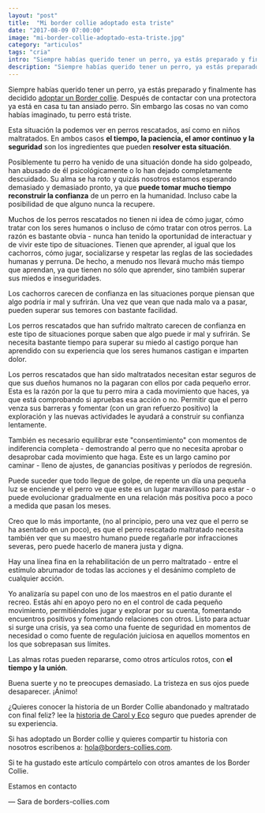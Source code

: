 ```yaml
---
layout: "post"
title:  "Mi border collie adoptado esta triste"
date: "2017-08-09 07:00:00"
image: "mi-border-collie-adoptado-esta-triste.jpg"
category: "articulos"
tags: "cria"
intro: "Siempre habías querido tener un perro, ya estás preparado y finalmente has decidido adoptar un Border collie. Después de contactar con una protectora ya está en casa tu tan ansiado perro."
description: "Siempre habías querido tener un perro, ya estás preparado y finalmente has decidido adoptar un Border collie. Después de contactar con una protectora ya está en casa tu tan ansiado perro."
---
```


Siempre habías querido tener un perro, ya estás preparado y finalmente has decidido [adoptar un Border collie](http://www.borders-collies.com/direcciones-utiles-para-comprar-o-adoptar-border-collie/). Después de contactar con una protectora ya está en casa tu tan ansiado perro.
Sin embargo las cosas no van como habías imaginado, tu perro está triste.

Esta situación la podemos ver en perros rescatados, así como en niños maltratados. En ambos casos **el tiempo, la paciencia, el amor continuo y la seguridad** son los ingredientes que pueden **resolver esta situación**.

Posiblemente tu perro ha venido de una situación donde ha sido golpeado, han abusado de él psicológicamente o lo han dejado completamente descuidado. Su alma se ha roto y quizás nosotros estamos esperando demasiado y demasiado pronto, ya que **puede tomar mucho tiempo reconstruir la confianza** de un perro en la humanidad. Incluso cabe la posibilidad de que alguno nunca la recupere.

Muchos de los perros rescatados no tienen ni idea de cómo jugar, cómo tratar con los seres humanos o incluso de cómo tratar con otros perros. La razón es bastante obvia - nunca han tenido la oportunidad de interactuar y de vivir este tipo de situaciones. Tienen que aprender, al igual que los cachorros, cómo jugar, socializarse y respetar las reglas de las sociedades humanas y perruna. De hecho, a menudo nos llevará mucho más tiempo que aprendan, ya que tienen no sólo que aprender, sino también superar sus miedos e inseguridades.

Los cachorros carecen de confianza en las situaciones porque piensan que algo podría ir mal y sufrirán. Una vez que vean que nada malo va a pasar, pueden superar sus temores con bastante facilidad.

Los perros rescatados que han sufrido maltrato carecen de confianza en este tipo de situaciones porque saben que algo puede ir mal y sufrirán. Se necesita bastante tiempo para superar su miedo al castigo porque han aprendido con su experiencia que los seres humanos castigan e imparten dolor.

Los perros rescatados que han sido maltratados necesitan estar seguros de que sus dueños humanos no la pagaran con ellos por cada pequeño error. Esta es la razón por la que tu perro mira a cada movimiento que haces, ya que está comprobando si apruebas esa acción o no. Permitir que el perro venza sus barreras y fomentar (con un gran refuerzo positivo) la exploración y las nuevas actividades le ayudará a construir su confianza lentamente.

También es necesario equilibrar este "consentimiento" con momentos de indiferencia completa - demostrando al perro que no necesita aprobar o desaprobar cada movimiento que haga. Este es un largo camino por caminar - lleno de ajustes, de ganancias positivas y períodos de regresión.

Puede suceder que todo llegue de golpe, de repente un día una pequeña luz se enciende y el perro ve que este es un lugar maravilloso para estar - o puede evolucionar gradualmente en una relación más positiva poco a poco a medida que pasan los meses.

Creo que lo más importante, (no al principio, pero una vez que el perro se ha asentado en un poco), es que el perro rescatado maltratado necesita también ver que su maestro humano puede regañarle por infracciones severas, pero puede hacerlo de manera justa y digna.

Hay una línea fina en la rehabilitación de un perro maltratado - entre el estímulo abrumador de todas las acciones y el desánimo completo de cualquier acción.

Yo analizaría su papel con uno de los maestros en el patio durante el recreo. Estás ahí en apoyo pero no en el control de cada pequeño movimiento, permitiéndoles jugar y explorar por su cuenta, fomentando encuentros positivos y fomentando relaciones con otros. Listo para actuar si surge una crisis, ya sea como una fuente de seguridad en momentos de necesidad o como fuente de regulación juiciosa en aquellos momentos en los que sobrepasan sus límites.

Las almas rotas pueden repararse, como otros artículos rotos, con **el tiempo y la unión**.

Buena suerte y no te preocupes demasiado. La tristeza en sus ojos puede desaparecer.
¡Ánimo!

¿Quieres conocer la historia de un Border Collie abandonado y maltratado con final feliz?
lee la [historia de Carol y Eco](http://www.borders-collies.com/entrevista-a-carol-ramirez-su-experiencia-adoptando-un-border-collie/) seguro que puedes aprender de su experiencia.

Si has adoptado un Border collie y quieres compartir tu historia con nosotros escribenos a: hola@borders-collies.com.

Si te ha gustado este artículo compártelo con otros amantes de los Border Collie.

Estamos en contacto

— Sara de borders-collies.com
